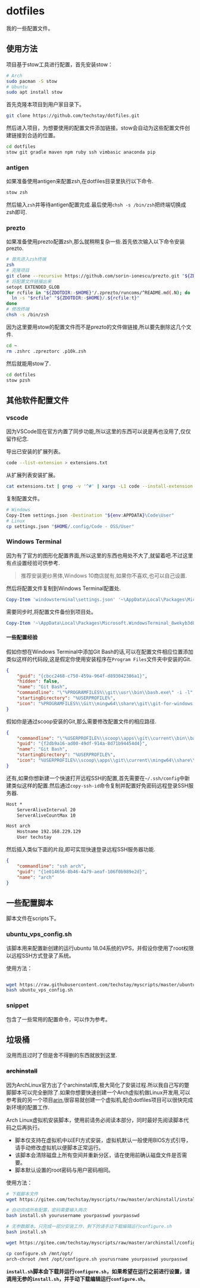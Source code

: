 # dotfiles

我的一些配置文件。

## 使用方法

项目基于stow工具进行配置，首先安装stow：

```sh
# Arch
sudo pacman -S stow
# Ubuntu
sudo apt install stow
```

首先克隆本项目到用户家目录下。

```bash
git clone https://github.com/techstay/dotfiles.git
```

然后进入项目，为想要使用的配置文件添加链接。stow会自动为这些配置文件创建链接到合适的位置。

```sh
cd dotfiles
stow git gradle maven npm ruby ssh vimbasic anaconda pip
```

### antigen

如果准备使用antigen来配置zsh,在dotfiles目录里执行以下命令.

```sh
stow zsh
```

然后输入`zsh`并等待antigen配置完成.最后使用`chsh -s /bin/zsh`把终端切换成zsh即可.

### prezto

如果准备使用prezto配置zsh,那么就稍稍复杂一些.首先依次输入以下命令安装prezto.

```sh
# 首先进入zsh终端
zsh
# 克隆项目
git clone --recursive https://github.com/sorin-ionescu/prezto.git "${ZDOTDIR:-$HOME}/.zprezto"
# 将配置文件链接出来
setopt EXTENDED_GLOB
for rcfile in "${ZDOTDIR:-$HOME}"/.zprezto/runcoms/^README.md(.N); do
  ln -s "$rcfile" "${ZDOTDIR:-$HOME}/.${rcfile:t}"
done
# 修改终端
chsh -s /bin/zsh
```

因为这里要用stow的配置文件而不是prezto的文件做链接,所以要先删除这几个文件.

```sh
cd ~
rm .zshrc .zpreztorc .p10k.zsh
```

然后就能用stow了.

```sh
cd dotfiles
stow pzsh
```

## 其他软件配置文件

### vscode

因为VSCode现在官方内置了同步功能,所以这里的东西可以说是再也没用了,仅仅留作纪念.

导出已安装的扩展列表。

```sh
code --list-extension > extensions.txt
```

从扩展列表安装扩展。

```sh
cat extensions.txt | grep -v '^#' | xargs -L1 code --install-extension
```

复制配置文件。

```sh
# Windows
Copy-Item settings.json -Destination "${env:APPDATA}\Code\User"
# Linux
cp settings.json "$HOME/.config/Code - OSS/User"
```

### Windows Terminal

因为有了官方的图形化配置界面,所以这里的东西也用处不大了,就留着吧.不过这里有点设置经验可供参考.

> 推荐安装更纱黑体,Windows 10商店就有,如果你不喜欢,也可以自己设置.

然后将配置文件复制到Windows Terminal配置处.

```powershell
Copy-Item 'windowsterminal\settings.json' '~\AppData\Local\Packages\Microsoft.WindowsTerminal_8wekyb3d8bbwe\LocalState'
```

需要同步时,将配置文件备份到项目处。

```powershell
Copy-Item '~\AppData\Local\Packages\Microsoft.WindowsTerminal_8wekyb3d8bbwe\LocalState\settings.json' windowsterminal
```

#### 一些配置经验

假如你想在Windows Terminal中添加Git Bash的话,可以在配置文件相应位置添加类似这样的代码段,这是假定你使用安装程序在`Program Files`文件夹中安装的Git.

```json
{
    "guid": "{cbcc2468-c750-459a-964f-d893042386a1}",
    "hidden": false,
    "name": "Git Bash",
    "commandline": "\"%PROGRAMFILES%\\git\\usr\\bin\\bash.exe\" -i -l",
    "startingDirectory": "%USERPROFILE%",
    "icon": "%PROGRAMFILES%\\Git\\mingw64\\share\\git\\git-for-windows.ico"
}
```

假如你是通过scoop安装的Git,那么需要修改配置文件的相应路径.

```json
{
    "commandline": "\"%USERPROFILE%\\scoop\\apps\\git\\current\\bin\\bash.exe\" -i -l",
    "guid": "{f2db9a16-ad00-49df-914a-8d71b94454d4}",
    "name": "Git Bash",
    "startingDirectory": "%USERPROFILE%",
    "icon": "%USERPROFILE%\\scoop\\apps\\git\\current\\mingw64\\share\\git\\git-for-windows.ico"
}
```

还有,如果你想新建一个快速打开远程SSH的配置,首先需要在`~/.ssh/config`中新建类似这样的配置.然后通过`copy-ssh-id`命令复制并配置好免密码远程登录SSH服务器.

```txt
Host *
    ServerAliveInterval 20
    ServerAliveCountMax 10

Host arch
    Hostname 192.168.229.129
    User techstay
```

然后插入类似下面的片段,即可实现快速登录远程SSH服务器功能.

```json
{
    "commandline": "ssh arch",
    "guid": "{1e014656-8b46-4a79-aeaf-106f0b989e2d}",
    "name": "arch"
}
```

## 一些配置脚本

脚本文件在scripts下。

### ubuntu_vps_config.sh

该脚本用来配置新创建的运行ubuntu 18.04系统的VPS，并假设你使用了root权限以远程SSH方式登录了系统。

使用方法：

```bash

wget https://raw.githubusercontent.com/techstay/myscripts/master/ubuntu_vps_config.sh
bash ubuntu_vps_config.sh
```

### snippet

包含了一些常用的配置命令，可以作为参考。

## 垃圾桶

没用而且过时了但是舍不得删的东西就放到这里.

### <del>archinstall

因为ArchLinux官方出了个archinstall库,极大简化了安装过程.所以我自己写的蹩脚脚本可以完全删除了.如果你想要快速创建一个Arch虚拟机做Linux开发用,可以参考我的另一个项目[arin](https://github.com/techstay/arin),很容易就创建一个虚拟机,配合dotfiles项目可以很快完成新环境的配置工作.

Arch Linux虚拟机安装脚本，使用前请务必阅读本部分，同时最好先阅读脚本代码之后再执行。

- 脚本仅支持在虚拟机中以EFI方式安装，虚拟机默认一般使用BIOS方式引导，请手动修改虚拟机以便脚本正常运行。
- 该脚本会清除磁盘上所有空间并重新分区，请在使用前确认磁盘文件是否需要。
- 脚本默认设置的root密码与用户密码相同。

使用方法：

```bash
# 下载脚本文件
wget https://gitee.com/techstay/myscripts/raw/master/archinstall/install.sh

# 自动完成所有配置，密码需要输入两次
bash install.sh yourusername yourpasswd yourpasswd

# 无参数脚本，只完成一部分安装工作，剩下的请手动下载编辑运行configure.sh
bash install.sh

wget https://gitee.com/techstay/myscripts/raw/master/archinstall/configure.sh

cp configure.sh /mnt/opt/
arch-chroot /mnt /opt/configure.sh yourusrname yourpasswd yourpasswd
```

**`install.sh`脚本会下载并运行`configure.sh`，如果希望在运行之前进行设置，请调用无参的`install.sh`，并手动下载编辑运行`configure.sh`。**
